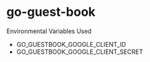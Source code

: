 # go-guest-book

Environmental Variables Used
  - GO_GUESTBOOK_GOOGLE_CLIENT_ID
  - GO_GUESTBOOK_GOOGLE_CLIENT_SECRET
